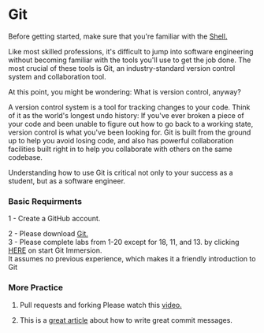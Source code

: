 # Git

Before getting started, make sure that you're familiar with the  [Shell.](/shell)

  

Like most skilled professions, it's difficult to jump into software engineering without becoming familiar with the tools you'll use to get the job done. The most crucial of these tools is Git, an industry-standard version control system and collaboration tool.  
  
At this point, you might be wondering: What is version control, anyway?  
  
A version control system is a tool for tracking changes to your code. Think of it as the world's longest undo history: If you've ever broken a piece of your code and been unable to figure out how to go back to a working state, version control is what you've been looking for. Git is built from the ground up to help you avoid losing code, and also has powerful collaboration facilities built right in to help you collaborate with others on the same codebase.  
  
Understanding how to use Git is critical not only to your success as a student, but as a software engineer.

  
  

### **Basic Requirments**

1 - Create a GitHub account.

2 - Please download  [Git.](https://git-scm.com/downloads)  
3 - Please complete labs from 1-20 except for 18, 11, and 13. by clicking  [HERE](http://gitimmersion.com/)  on start Git Immersion.  
It assumes no previous experience, which makes it a friendly introduction to Git

  

### **More Practice**

1. Pull requests and forking Please watch this  [video.](https://www.youtube.com/watch?v=75_UrC2unv4)

  

2. This is a  [great article](https://chris.beams.io/posts/git-commit/#seven-rules)  about how to write great commit messages.